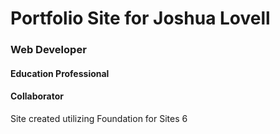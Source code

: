 # Portfolio Site for <b>Joshua Lovell</b>

### Web Developer
#### Education Professional
#### Collaborator

Site created utilizing Foundation for Sites 6
